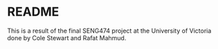 # README #

This is a result of the final SENG474 project at the University of Victoria done by
Cole Stewart and Rafat Mahmud.
